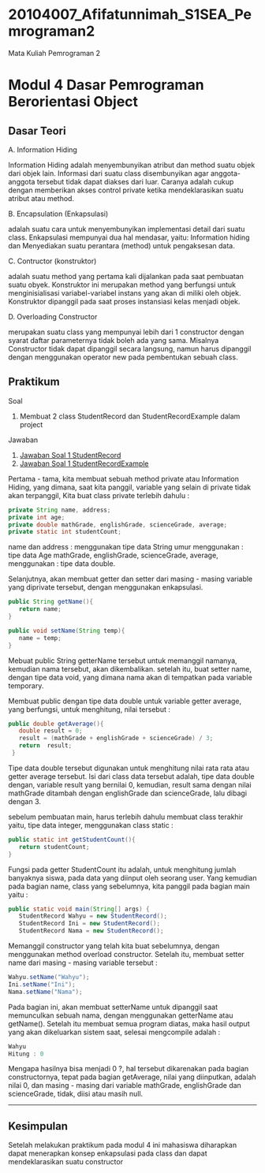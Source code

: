 # 20104007_Afifatunnimah_S1SEA_Pemrograman2
Mata Kuliah Pemrograman 2
# Modul 4 Dasar Pemrograman Berorientasi Object

## Dasar Teori

A. Information Hiding
 
   Information Hiding adalah menyembunyikan atribut dan method suatu objek dari objek lain. Informasi dari suatu class disembunyikan agar anggota-anggota tersebut tidak dapat        diakses dari luar. Caranya adalah cukup dengan memberikan akses control private ketika mendeklarasikan suatu atribut atau method.
   
B. Encapsulation (Enkapsulasi)

   adalah suatu cara untuk menyembunyikan implementasi detail dari suatu class. Enkapsulasi mempunyai dua hal mendasar, yaitu: Information hiding dan Menyediakan suatu perantara (method) untuk pengaksesan data. 
   
C. Contructor (konstruktor)

  adalah suatu method yang pertama kali dijalankan pada saat pembuatan suatu obyek. Konstruktor ini merupakan method yang berfungsi untuk menginisialisasi variabel-variabel         instans yang akan di miliki oleh objek. Konstruktor dipanggil pada saat proses instansiasi kelas menjadi objek.
  
D. Overloading Constructor 

   merupakan suatu class yang mempunyai lebih dari 1 constructor dengan syarat daftar parameternya tidak boleh ada yang sama. Misalnya Constructor tidak dapat dipanggil secara        langsung, namun harus dipanggil dengan menggunakan operator new pada pembentukan sebuah class.
   
## Praktikum

Soal
1.  Membuat 2 class StudentRecord dan StudentRecordExample dalam project

Jawaban 
1. [Jawaban Soal 1 StudentRecord]()
2. [Jawaban Soal 1 StudentRecordExample]()

 Pertama - tama, kita membuat sebuah method private atau Information Hiding, yang dimana, saat kita panggil, variable yang selain di private
   tidak akan terpanggil, Kita buat class private terlebih dahulu :
   
   ```java
   private String name, address;
   private int age;
   private double mathGrade, englishGrade, scienceGrade, average;
   private static int studentCount;
   ```
   
   name dan address : menggunakan tipe data String
   umur menggunakan : tipe data Age
   mathGrade, englishGrade, scienceGrade, average, menggunakan : tipe data double. 
   
   Selanjutnya, akan membuat getter dan setter dari masing - masing variable yang diprivate tersebut, dengan menggunakan enkapsulasi.
   
   ```java
   public String getName(){
      return name;
   }

   public void setName(String temp){
      name = temp;
   }
   ```
   
   Mebuat public String getterName tersebut untuk memanggil namanya, kemudian nama tersebut, akan dikembalikan.
   setelah itu, buat setter name, dengan tipe data void, yang dimana nama akan di tempatkan pada variable temporary.
   
   Membuat public dengan tipe data double untuk variable getter average, yang berfungsi, untuk menghitung,
   nilai tersebut :
   
   ```java
   public double getAverage(){
      double result = 0;
      result = (mathGrade + englishGrade + scienceGrade) / 3;
      return  result;
    }
   ```
   
   Tipe data double tersebut digunakan untuk menghitung nilai rata rata atau getter average tersebut. Isi dari class data tersebut adalah, tipe data double dengan, variable        result yang bernilai 0, kemudian, result sama dengan nilai mathGrade ditambah dengan englishGrade dan scienceGrade, lalu dibagi dengan 3.
   
   sebelum pembuatan main, harus terlebih dahulu membuat class terakhir yaitu, tipe data integer, menggunakan class static :
   
   ```java
   public static int getStudentCount(){
      return studentCount;
   }
   ```
   Fungsi pada getter StudentCount itu adalah, untuk menghitung jumlah banyaknya siswa, pada data yang diinput oleh seorang user. Yang kemudian pada bagian name, class yang        sebelumnya, kita panggil pada bagian main yaitu :
   
   ```java
   public static void main(String[] args) {
      StudentRecord Wahyu = new StudentRecord();
      StudentRecord Ini = new StudentRecord();
      StudentRecord Nama = new StudentRecord();
   ```
   
   Memanggil constructor yang telah kita buat sebelumnya, dengan menggunakan method overload constructor. 
   Setelah itu, membuat setter name dari masing - masing variable tersebut :
   
   ```java
   Wahyu.setName("Wahyu");
   Ini.setName("Ini");
   Nama.setName("Nama");
   ```
   Pada bagian ini, akan membuat setterName untuk dipanggil saat memunculkan sebuah nama, dengan menggunakan getterName atau getName().
   Setelah itu membuat semua program diatas, maka hasil output yang akan dikeluarkan sistem saat, selesai mengcompile adalah :
   
   ```java
   Wahyu
   Hitung : 0
   ```
   
   Mengapa hasilnya bisa menjadi 0 ?, hal tersebut dikarenakan pada bagian constructornya, tepat pada bagian getAverage, nilai yang diinputkan,
   adalah nilai 0, dan masing - masing dari variable mathGrade, englishGrade dan scienceGrade, tidak, diisi atau masih null.
   
<hr>

## Kesimpulan

Setelah melakukan praktikum pada modul 4 ini mahasiswa diharapkan dapat menerapkan konsep enkapsulasi pada class dan dapat mendeklarasikan suatu constructor
